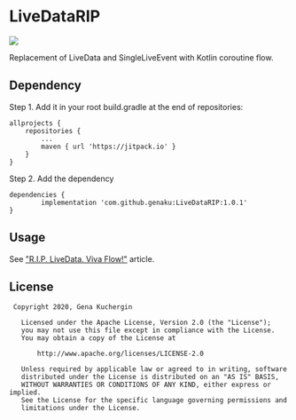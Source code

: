 # LiveDataRIP

[![](https://jitpack.io/v/genaku/LiveDataRIP.svg)](https://jitpack.io/#genaku/LiveDataRIP)

Replacement of LiveData and SingleLiveEvent with Kotlin coroutine flow.

## Dependency


Step 1. Add it in your root build.gradle at the end of repositories:

	allprojects {
		repositories {
			...
			maven { url 'https://jitpack.io' }
		}
	}

Step 2. Add the dependency

	dependencies {
	        implementation 'com.github.genaku:LiveDataRIP:1.0.1'
	}


## Usage
See ["R.I.P. LiveData. Viva Flow!"](https://medium.com/@fenix0gk/livedata-r-i-p-viva-flow-c13461fd2c6b) article.

## License
```
 Copyright 2020, Gena Kuchergin

   Licensed under the Apache License, Version 2.0 (the "License");
   you may not use this file except in compliance with the License.
   You may obtain a copy of the License at

       http://www.apache.org/licenses/LICENSE-2.0

   Unless required by applicable law or agreed to in writing, software
   distributed under the License is distributed on an "AS IS" BASIS,
   WITHOUT WARRANTIES OR CONDITIONS OF ANY KIND, either express or implied.
   See the License for the specific language governing permissions and
   limitations under the License.
```
